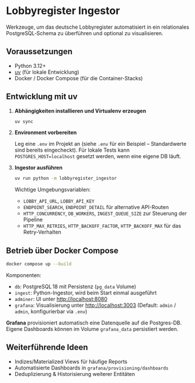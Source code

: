 # Lobbyregister Ingestor

Werkzeuge, um das deutsche Lobbyregister automatisiert in ein relationales
PostgreSQL‑Schema zu überführen und optional zu visualisieren.

## Voraussetzungen

- Python 3.12+
- [uv](https://github.com/astral-sh/uv) (für lokale Entwicklung)
- Docker / Docker Compose (für die Container-Stacks)

## Entwicklung mit uv

1. **Abhängigkeiten installieren und Virtualenv erzeugen**

   ```bash
   uv sync
   ```

2. **Environment vorbereiten**

   Leg eine `.env` im Projekt an (siehe `.env` für ein Beispiel – Standardwerte
   sind bereits eingecheckt). Für lokale Tests kann `POSTGRES_HOST=localhost`
   gesetzt werden, wenn eine eigene DB läuft.

3. **Ingestor ausführen**

   ```bash
   uv run python -m lobbyregister_ingestor
   ```

   Wichtige Umgebungsvariablen:

   - `LOBBY_API_URL`, `LOBBY_API_KEY`
   - `ENDPOINT_SEARCH`, `ENDPOINT_DETAIL` für alternative API-Routen
   - `HTTP_CONCURRENCY`, `DB_WORKERS`, `INGEST_QUEUE_SIZE` zur Steuerung der Pipeline
   - `HTTP_MAX_RETRIES`, `HTTP_BACKOFF_FACTOR`, `HTTP_BACKOFF_MAX` für das Retry-Verhalten

## Betrieb über Docker Compose

```bash
docker compose up --build
```

Komponenten:

- `db`: PostgreSQL 18 mit Persistenz (`pg_data` Volume)
- `ingest`: Python-Ingestor, wird beim Start einmal ausgeführt
- `adminer`: UI unter <http://localhost:8080>
- `grafana`: Visualisierung unter <http://localhost:3003>
  (Default: `admin` / `admin`, konfigurierbar via `.env`)

**Grafana** provisioniert automatisch eine Datenquelle auf die Postgres-DB. Eigene
Dashboards können im Volume `grafana_data` persistiert werden.

## Weiterführende Ideen

- Indizes/Materialized Views für häufige Reports
- Automatisierte Dashboards in `grafana/provisioning/dashboards`
- Deduplizierung & Historisierung weiterer Entitäten
